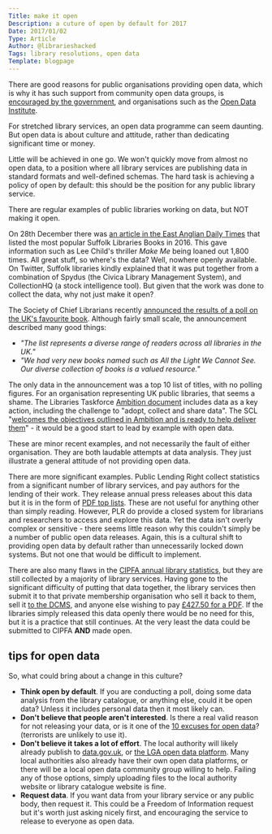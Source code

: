 ```yaml
---
Title: make it open
Description: a cuture of open by default for 2017
Date: 2017/01/02
Type: Article
Author: @librarieshacked
Tags: library resolutions, open data
Template: blogpage
---
```


There are good reasons for public organisations providing open data, which is why it has such support from community open data groups, is [encouraged by the government](https://www.gov.uk/government/publications/open-data-white-paper-unleashing-the-potential), and organisations such as the [Open Data Institute](http://theodi.org/).

For stretched library services, an open data programme can seem daunting.  But open data is about culture and attitude, rather than dedicating significant time or money.

Little will be achieved in one go.  We won't quickly move from almost no open data, to a position where all library services are publishing data in standard formats and well-defined schemas.  The hard task is achieving a policy of open by default:  this should be the position for any public library service.

There are regular examples of public libraries working on data, but NOT making it open.

On 28th December there was [an article in the East Anglian Daily Times](http://www.eadt.co.uk/news/lee_child_s_make_me_and_roald_dahl_s_the_bfg_are_most_popular_suffolk_library_books_in_2016_1_4830148) that listed the most popular Suffolk Libraries Books in 2016.  This gave information such as Lee Child's thriller *Make Me* being loaned out 1,800 times.  All great stuff, so where's the data?  Well, nowhere openly available.  On Twitter, Suffolk libraries kindly explained that it was put together from a combination of Spydus (the Civica Library Management System), and CollectionHQ (a stock intelligence tool).  But given that the work was done to collect the data, why not just make it open?

The Society of Chief Librarians recently [announced the results of a poll on the UK's favourite book](http://goscl.com/pride-and-prejudice-named-uks-favourite-book/).  Although fairly small scale, the announcement described many good things:  

- *"The list represents a diverse range of readers across all libraries in the UK."*
- *"We had very new books named such as All the Light We Cannot See. Our diverse collection of books is a valued resource."*

The only data in the announcement was a top 10 list of titles, with no polling figures.  For an organisation representing UK public libraries, that seems a shame.  The Libraries Taskforce [Ambition document](https://www.gov.uk/government/publications/libraries-deliver-ambition-for-public-libraries-in-england-2016-to-2021/libraries-deliver-ambition-for-public-libraries-in-england-2016-to-2021) includes data as a key action, including the challenge to "adopt, collect and share data".  The SCL "[welcomes the objectives outlined in Ambition and is ready to help deliver them](http://goscl.com/scl-response-to-libraries-deliver-ambition-for-public-libraries-in-england-2016-2021-2/)" - it would be a good start to lead by example with open data.

These are minor recent examples, and not necessarily the fault of either organisation.  They are both laudable attempts at data analysis.  They just illustrate a general attitude of not providing open data.

There are more significant examples.  Public Lending Right collect statistics from a significant number of library services, and pay authors for the lending of their work.  They release annual press releases about this data but it is in the form of [PDF top lists](https://www.plr.uk.com/mediaCentre/mostBorrowedAuthors/mostBorrowedAuthors.htm).  These are not useful for anything other than simply reading.  However, PLR do provide a closed system for librarians and researchers to access and explore this data.  Yet the data isn't overly complex or sensitive - there seems little reason why this couldn't simply be a number of public open data releases.  Again, this is a cultural shift to providing open data by default rather than unnecessarily locked down systems.  But not one that would be difficult to implement.

There are also many flaws in the [CIPFA annual library statistics](http://www.cipfa.org/services/statistics/comparative-profiles/public-libraries), but they are still collected by a majority of library services.  Having gone to the significant difficulty of putting that data together, the library services then submit it to that private membership organisation who sell it back to them, sell it [to the DCMS](http://www.cipfastats.net/news/newsstory.asp?content=17410), and anyone else wishing to pay [£427.50 for a PDF](http://www.cipfa.org/policy-and-guidance/publications/c/cipfa-library-profile-2016).  If the libraries simply released this data openly there would be no need for this, but it is a practice that still continues.  At the very least the data could be submitted to CIPFA **AND** made open.

## tips for open data

So, what could bring about a change in this culture?

- **Think open by default**.  If you are conducting a poll, doing some data analysis from the library catalogue, or anything else, could it be open data?  Unless it includes personal data then it most likely can.
- **Don't believe that people aren't interested**.  Is there a real valid reason for not releasing your data, or is it one of the [10 excuses for open data](http://myeinsteinjob.blogspot.co.uk/2014/03/top-10-excuses-to-not-open-data.html)? (terrorists are unlikely to use it).
- **Don't believe it takes a lot of effort**.  The local authority will likely already publish to [data.gov.uk](https://data.gov.uk/), or [the LGA open data platform](http://opendata.esd.org.uk/).  Many local authorities also already have their own open data platforms, or there will be a local open data community group willing to help.  Failing any of those options, simply uploading files to the local authority website or library catalogue website is fine.
- **Request data**.  If you want data from your library service or any public body, then request it.  This could be a Freedom of Information request but it's worth just asking nicely first, and encouraging the service to release to everyone as open data.